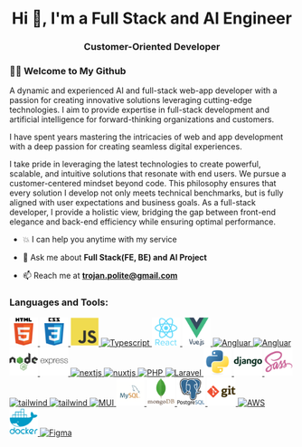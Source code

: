<h1 align="center">Hi 👋, I'm a Full Stack and AI Engineer</h1>

<h3 align="center">Customer-Oriented Developer</h3>


### 👋🏻 Welcome to My Github
A dynamic and experienced AI and full-stack web-app developer with a passion for creating innovative solutions leveraging cutting-edge technologies. I aim to provide expertise in full-stack development and artificial intelligence for forward-thinking organizations and customers.

I have spent years mastering the intricacies of web and app development with a deep passion for creating seamless digital experiences.

I take pride in leveraging the latest technologies to create powerful, scalable, and intuitive solutions that resonate with end users. We pursue a customer-centered mindset beyond code. This philosophy ensures that every solution I develop not only meets technical benchmarks, but is fully aligned with user expectations and business goals. As a full-stack developer, I provide a holistic view, bridging the gap between front-end elegance and back-end efficiency while ensuring optimal performance.

- 💥 I can help you anytime with my service

- 💬 Ask me about **Full Stack(FE, BE) and AI Project**

- 📫 Reach me at **trojan.polite@gmail.com**


<h3 align="left">Languages and Tools:</h3>
<p align="left">
    <a href="https://www.w3.org/html/" target="_blank"> <img src="https://raw.githubusercontent.com/devicons/devicon/master/icons/html5/html5-original-wordmark.svg" alt="html5" width="50" height="50"/> </a>
    <a href="https://www.w3schools.com/css/" target="_blank"> <img src="https://raw.githubusercontent.com/devicons/devicon/master/icons/css3/css3-original-wordmark.svg" alt="css3" width="50" height="50"/> </a>
    <a href="https://developer.mozilla.org/en-US/docs/Web/JavaScript" target="_blank"> <img src="https://raw.githubusercontent.com/devicons/devicon/master/icons/javascript/javascript-original.svg" alt="javascript" width="50" height="50"/> </a>
    <a href="https://www.typescriptlang.org/" target="_blank"> <img src="https://raw.githubusercontent.com/MacroPower/MacroPower/master/img/typescript-original.svg" alt="Typescript" width="50" height="50"/> </a>
      <a href="https://reactjs.org/" target="_blank"> <img src="https://raw.githubusercontent.com/devicons/devicon/master/icons/react/react-original-wordmark.svg" alt="react" width="50" height="50"/> </a>
      <a href="https://vuejs.org/" target="_blank"> <img src="https://raw.githubusercontent.com/devicons/devicon/master/icons/vuejs/vuejs-original-wordmark.svg" alt="vuejs" width="50" height="50"/> </a>
      <a href="https://angular.io/" target="_blank"> <img src="https://camo.githubusercontent.com/8886130b3d8aba95dbdd7c4f9a41029606424cc06d1873c1ced87dd55a222fef/68747470733a2f2f616e67756c61722e696f2f6173736574732f696d616765732f6c6f676f732f616e67756c61722f616e67756c61722e737667" alt="Angluar" width="50" height="50"/> </a>
    <a href="https://angular.io/" target="_blank"> <img src="https://camo.githubusercontent.com/8886130b3d8aba95dbdd7c4f9a41029606424cc06d1873c1ced87dd55a222fef/68747470733a2f2f616e67756c61722e696f2f6173736574732f696d616765732f6c6f676f732f616e67756c61722f616e67756c61722e737667" alt="Angluar" width="50" height="50"/> </a>
      <a href="https://nodejs.org" target="_blank"> <img src="https://raw.githubusercontent.com/devicons/devicon/master/icons/nodejs/nodejs-original-wordmark.svg" alt="nodejs" width="50" height="50"/> </a>
    <a href="https://expressjs.com" target="_blank"> <img src="https://raw.githubusercontent.com/devicons/devicon/master/icons/express/express-original-wordmark.svg" alt="express" width="50" height="50"/> </a>
    <a href="https://nextjs.org/" target="_blank"> <img src="https://cdn.worldvectorlogo.com/logos/next-js.svg" alt="nextjs" width="50" height="50"/> </a>
    <a href="https://nuxtjs.org/" target="_blank"> <img src="https://www.vectorlogo.zone/logos/nuxtjs/nuxtjs-icon.svg" alt="nuxtjs" width="50" height="50"/> </a>
    <a href="https://www.php.net/" target="_blank"> <img src="https://www.vectorlogo.zone/logos/php/php-icon.svg" alt="PHP" width="50" height="50"/> </a>
    <a href="https://laravel.com/" target="_blank"> <img src="https://www.vectorlogo.zone/logos/laravel/laravel-icon.svg" alt="Laravel" width="50" height="50"/> </a>
    <a href="https://www.python.org" target="_blank"> <img src="https://raw.githubusercontent.com/devicons/devicon/master/icons/python/python-original.svg" alt="python" width="50" height="50"/> </a>
    <a href="https://www.djangoproject.com/" target="_blank"> <img src="https://raw.githubusercontent.com/github/explore/80688e429a7d4ef2fca1e82350fe8e3517d3494d/topics/django/django.png" alt="Django" width="50" height="50"/> </a>
    <a href="https://sass-lang.com" target="_blank"> <img src="https://raw.githubusercontent.com/devicons/devicon/master/icons/sass/sass-original.svg" alt="sass" width="50" height="50"/> </a>
    <a href="https://tailwindcss.com/" target="_blank"> <img src="https://www.vectorlogo.zone/logos/tailwindcss/tailwindcss-icon.svg" alt="tailwind" width="50" height="50"/> </a>
    <a href="https://bootstrap.com/" target="_blank"> <img src="https://camo.githubusercontent.com/d25c4fa975c7996aac3a7983583303df75fd280506e571794ef8b388e7b6d325/68747470733a2f2f63646e2e776f726c64766563746f726c6f676f2e636f6d2f6c6f676f732f626f6f7473747261702d342e737667" alt="tailwind" width="50" height="50"/> </a>
    <a href="https://mui.com/" target="_blank"> <img src="https://camo.githubusercontent.com/368505d27341b3867d3af545943df3f32246f4406accce2027eb3e35bcdceaac/68747470733a2f2f6d75692e636f6d2f7374617469632f6c6f676f2e706e67" alt="MUI" width="50" height="50"/> </a>
    <a href="https://www.mysql.com/" target="_blank"> <img src="https://raw.githubusercontent.com/github/explore/80688e429a7d4ef2fca1e82350fe8e3517d3494d/topics/mysql/mysql.png" alt="MySQL" width="50" height="50"/> </a>
    <a href="https://www.mongodb.com/" target="_blank"> <img src="https://raw.githubusercontent.com/devicons/devicon/master/icons/mongodb/mongodb-original-wordmark.svg" alt="mongodb" width="50" height="50"/> </a>
    <a href="https://www.postgresql.org" target="_blank"> <img src="https://raw.githubusercontent.com/devicons/devicon/master/icons/postgresql/postgresql-original-wordmark.svg" alt="postgresql" width="50" height="50"/> </a>
    <a href="https://www.github.com/" target="_blank"> <img src="https://raw.githubusercontent.com/github/explore/80688e429a7d4ef2fca1e82350fe8e3517d3494d/topics/git/git.png" alt="Git" width="50" height="50"/> </a> 
    <a href="https://aws.amazon.com/" target="_blank"> <img src="https://camo.githubusercontent.com/240d5b7ebc329154223e7e23a67d2f4909d9ad52dea78941d2b93d6b4a3ea038/68747470733a2f2f63646e2e776f726c64766563746f726c6f676f2e636f6d2f6c6f676f732f6177732d322e737667" alt="AWS" width="50" height="50"/> </a> 
    <a href="https://www.docker.com/" target="_blank"> <img src="https://raw.githubusercontent.com/devicons/devicon/master/icons/docker/docker-plain-wordmark.svg" alt="Docker" width="50" height="50"/> </a> 
    <a href="https://www.figma.com/" target="_blank"> <img src="https://camo.githubusercontent.com/34973a840a6c97cd5f424e3e8529bc695dac712d014b6d10d95f40afea415607/68747470733a2f2f7777772e766563746f726c6f676f2e7a6f6e652f6c6f676f732f6669676d612f6669676d612d617232312e737667" alt="Figma" width="50" height="50"/> </a> 



<!-- <p align="center"> <img src=https://github-readme-stats.vercel.app/api?username=trojan-polite&show_icons=true alt=rahuldkjain /> </p> -->
